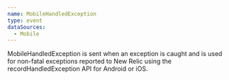 ```yaml
---
name: MobileHandledException
type: event
dataSources:
  - Mobile
---
```


MobileHandledException is sent when an exception is caught and is used for non-fatal exceptions reported to New Relic using the recordHandledException API for Android or iOS.